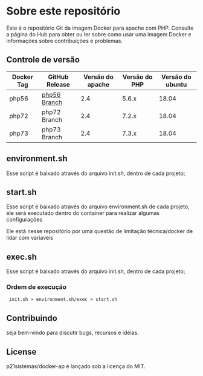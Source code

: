 # Sobre este repositório

Este é o repositório Git da imagem Docker para apache com PHP. Consulte a página do Hub para obter ou ler sobre como usar uma imagem Docker e informações sobre contribuições e problemas.

## Controle de versão
| Docker Tag | GitHub Release | Versão do apache | Versão do PHP | Versão do ubuntu |
|-----|-------|-----|--------|--------|
| php56 | [php56 Branch](https://github.com/p21sistemas/docker-ap/tree/u18php56) | 2.4 | 5.6.x | 18.04 |
| php72 | php72 Branch | 2.4 | 7.2.x | 18.04 |
| php73 | php73 Branch | 2.4 | 7.3.x | 18.04 |

## environment.sh
Esse script é baixado através do arquivo init.sh, dentro de cada projeto;

## start.sh
Esse script é baixado através do arquivo environment.sh de cada projeto, ele será executado dentro do container para realizar algumas configurações

Ele está nesse repositório por uma questão de limitação técnica/docker de lidar com variaveis

## exec.sh 
Esse script é baixado através do arquivo init.sh, dentro de cada projeto;

### Ordem de execução

` init.sh > environment.sh/exec > start.sh`

## Contribuindo

seja bem-vindo para discutir bugs, recursos e idéias.

## License

 p21sistemas/docker-ap é lançado sob a licença do MIT.
